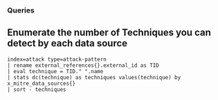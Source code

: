 ### Queries
## Enumerate the number of Techniques you can detect by each data source
```
index=attack type=attack-pattern 
| rename external_references{}.external_id as TID 
| eval technique = TID." ".name 
| stats dc(technique) as techniques values(technique) by x_mitre_data_sources{} 
| sort - techniques
```
